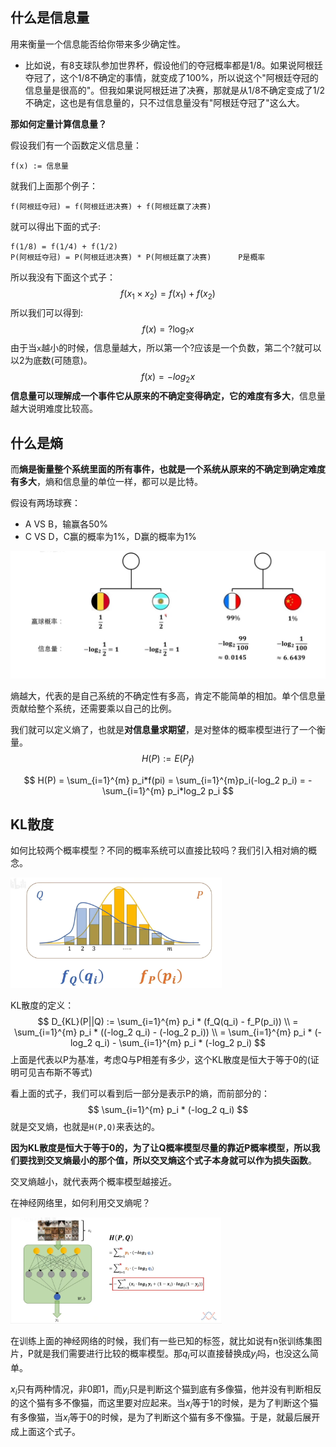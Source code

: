 ## 什么是信息量

用来衡量一个信息能否给你带来多少确定性。

- 比如说，有8支球队参加世界杯，假设他们的夺冠概率都是1/8。如果说阿根廷夺冠了，这个1/8不确定的事情，就变成了100%，所以说这个"阿根廷夺冠的信息量是很高的"。但我如果说阿根廷进了决赛，那就是从1/8不确定变成了1/2不确定，这也是有信息量的，只不过信息量没有"阿根廷夺冠了"这么大。

**那如何定量计算信息量？**

假设我们有一个函数定义信息量：

```
f(x) := 信息量
```

就我们上面那个例子：

```
f(阿根廷夺冠) = f(阿根廷进决赛) + f(阿根廷赢了决赛)
```

就可以得出下面的式子:

```
f(1/8) = f(1/4) + f(1/2)
P(阿根廷夺冠) = P(阿根廷进决赛) * P(阿根廷赢了决赛)      P是概率
```

所以我没有下面这个式子：
$$
f(x_1 \times x_2) = f(x_1) + f(x_2)
$$
所以我们可以得到:
$$
f(x) = ?\log_? x
$$
由于当`x`越小的时候，信息量越大，所以第一个?应该是一个负数，第二个?就可以以2为底数(可随意)。
$$
f(x) = -log_2 x
$$
**信息量可以理解成一个事件它从原来的不确定变得确定，它的难度有多大**，信息量越大说明难度比较高。



## 什么是熵

而**熵是衡量整个系统里面的所有事件，也就是一个系统从原来的不确定到确定难度有多大**，熵和信息量的单位一样，都可以是比特。

假设有两场球赛：

- A VS B，输赢各50%
- C VS D，C赢的概率为1%，D赢的概率为1%

<img src="./img/shang-1.jpg" style="zoom: 50%;" />

熵越大，代表的是自己系统的不确定性有多高，肯定不能简单的相加。单个信息量贡献给整个系统，还需要乘以自己的比例。

我们就可以定义熵了，也就是**对信息量求期望**，是对整体的概率模型进行了一个衡量。
$$
H(P) := E(P_f)
$$

$$
H(P) = \sum_{i=1}^{m} p_i*f(pi) = \sum_{i=1}^{m}p_i(-log_2 p_i) = -\sum_{i=1}^{m} p_i*log_2 p_i
$$



## KL散度

如何比较两个概率模型？不同的概率系统可以直接比较吗？我们引入相对熵的概念。

<img src="./img/shang-2.jpg" style="zoom: 33%;" />

KL散度的定义：
$$
D_{KL}(P||Q) := \sum_{i=1}^{m} p_i * (f_Q(q_i) - f_P(p_i))  \\
= \sum_{i=1}^{m} p_i * ((-log_2 q_i) - (-log_2 p_i))        \\
= \sum_{i=1}^{m} p_i * (-log_2 q_i) - \sum_{i=1}^{m} p_i * (-log_2 p_i)
$$
上面是代表以P为基准，考虑Q与P相差有多少，这个KL散度是恒大于等于0的(证明可见吉布斯不等式)

看上面的式子，我们可以看到后一部分是表示P的熵，而前部分的：
$$
\sum_{i=1}^{m} p_i * (-log_2 q_i)
$$
就是交叉熵，也就是`H(P,Q)`来表达的。

**因为KL散度是恒大于等于0的，为了让Q概率模型尽量的靠近P概率模型，所以我们要找到交叉熵最小的那个值，所以交叉熵这个式子本身就可以作为损失函数**。

交叉熵越小，就代表两个概率模型越接近。

在神经网络里，如何利用交叉熵呢？

<img src="./img/shang-3.jpg" style="zoom: 33%;" />

在训练上面的神经网络的时候，我们有一些已知的标签，就比如说有n张训练集图片，P就是我们需要进行比较的概率模型。那$q_i$可以直接替换成$y_i$吗，也没这么简单。

$x_i$只有两种情况，非0即1，而$y_i$只是判断这个猫到底有多像猫，他并没有判断相反的这个猫有多不像猫，而这里要对应起来。当$x_i$等于1的时候，是为了判断这个猫有多像猫，当$x_i$等于0的时候，是为了判断这个猫有多不像猫。于是，就最后展开成上面这个式子。